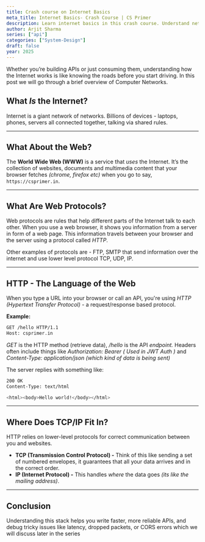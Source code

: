 ```yaml
---
title: Crash course on Internet Basics
meta_title: Internet Basics- Crash Course | CS Primer
description: Learn internet basics in this crash course. Understand networks and protocols for API design and web development.
author: Arjit Sharma
series: ["api"]
categories: ["System-Design"]
draft: false
year: 2025
---
```


Whether you’re building APIs or just consuming them, understanding how the Internet works is like knowing the roads before you start driving. In this post we will go through a brief overview of Computer Networks.

## What *Is* the Internet?

Internet is a giant network of networks. Billions of devices - laptops, phones, servers  all connected together, talking via shared rules.

---

## What About the Web?

The **World Wide Web (WWW)** is a service that *uses* the Internet. It’s the collection of websites, documents and multimedia content that your browser fetches *(chrome, firefox etc)* when you go to say, `https://csprimer.in`.

---

## What Are Web Protocols?

Web protocols are rules that help different parts of the Internet talk to each other. When you use a web browser, it shows you information from a server in form of a web page. This information travels between your browser and the server using a protocol called *HTTP*.

Other examples of protocols are - FTP, SMTP that send information over the internet and use lower level protocol TCP, UDP, IP.

---

## HTTP - The Language of the Web

When you type a URL into your browser or call an API, you're using *HTTP (Hypertext Transfer Protocol)* - a request/response based protocol.

**Example:**

```sh
GET /hello HTTP/1.1
Host: csprimer.in
```

*GET* is the HTTP method (retrieve data), */hello* is the API *endpoint.* Headers often include things like *Authorization: Bearer <token> ( Used in JWT Auth )* and *Content-Type: application/json (which kind of data is being sent)*

The server replies with something like:

```sh
200 OK
Content-Type: text/html

<html><body>Hello world!</body></html>
```

---

## Where Does TCP/IP Fit In?

HTTP relies on lower-level protocols for correct communication between you and websites.

- **TCP (Transmission Control Protocol) -** Think of this like sending a set of numbered envelopes, it guarantees that all your data arrives and in the correct order.
- **IP (Internet Protocol) -** This handles *where* the data goes *(its like the mailing address)*.

---

## Conclusion

Understanding this stack helps you write faster, more reliable APIs, and debug tricky issues like latency, dropped packets, or CORS errors which we will discuss later in the series

